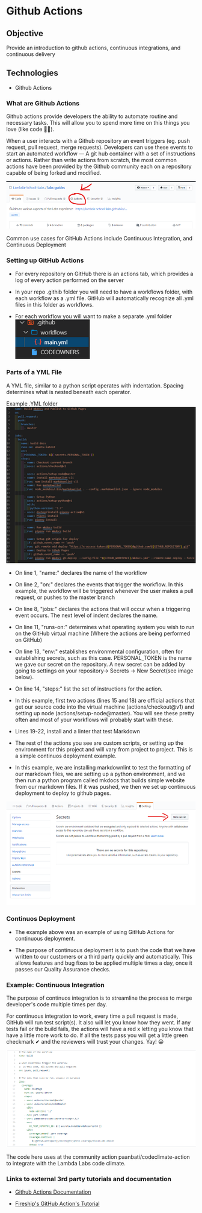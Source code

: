 # Github Actions

## Objective

Provide an introduction to github actions, continuous integrations,
and continuous delivery

## Technologies

- Github Actions

### What are Github Actions

Github actions provide developers the ability to automate routine and necessary tasks.
This will allow you to spend more time on this things you love (like code 👨‍💻).

When a user interacts with a Github repository an event triggers (eg. push request,
pull request, merge requests). Developers can use these events to start an
automated workflow — A git hub container with a set of instructions or actions.
Rather than write actions from scratch,
the most common actions have been provided by the Github community each on
a repository capable of being forked and modified.

![Finding GitHub Actions](../assets/images/github-actions/findingActions.png "Finding GitHub Actions")

Common use cases for GitHub Actions include Continuous Integration,
and Continuous Deployment

### Setting up GitHub Actions

- For every repository on GitHub there is an actions tab, which provides a log
 of every action performed on the server

- In your repo .githib folder you will need to have a workflows folder, with
 each workflow as a .yml file.  GitHub will automatically recognize all .yml
  files in this folder as workflows.

- For each workflow you will want to make a separate .yml folder
![Setting Up Workflow Folders](../assets/images/github-actions/workflowFolder.png
"Setting Up Workflow Folders")

### Parts of a YML File

A YML file, similar to a python script operates with indentation.
Spacing determines what is nested beneath each operator.

Example .YML folder
![Example YML Folder](../assets/images/github-actions/ymlexample.png
 "Example YML Folder")

- On line 1, "name:" declares the name of the workflow

- On line 2, "on:" declares the events that trigger the workflow. In this example,
 the workflow will be triggered whenever the user makes a pull request,
  or pushes to the master branch

- On line 8, "jobs:" declares the actions that will occur when a triggering
event occurs.
The next level of indent declares the name.

- On line 11, "runs-on:" determines what operating system you wish to run
on the GitHub virtual machine
(Where the actions are being performed on GitHub)

- On line 13, "env:" establishes environmental configuration, often for establishing
secrets, such as this case. PERSONAL_TOKEN is the name we gave our secret on
  the repository. A new secret can be added by going to settings on your
   repository-> Secrets -> New Secret(see image below).

- On line 14, "steps:" list the set of instructions for the action.

- In this example, first two actions
(lines 15 and 18) are official actions that get our
 source code into the
 virtual machine (actions/checkout@v1)
  and setting up node (actions/setup-node@master). You will see these pretty
   often and most of your workflows will probably start with these.
- Lines 19-22, install and a linter that test Markdown
- The rest of the actions you see are custom scripts, or setting up the
 environment for this project and will vary from project to project.
  This is a simple continuos deployment example.

- In this example, we are installing markdownlint to test the formatting of our
 markdown files, we are setting up a python environment, and we then run a
  python program called mkdocs that builds simple website from our markdown
   files. If it was pushed, we then we set up continuous deployment  to deploy
    to github pages.

![New Secret](../assets/images/github-actions/newSecret.png "New Secret")

### Continuos Deployment

- The example above was an example of using GitHub Actions for continuous deployment.

- The purpose of continuous deployment is to push the code that we have written
 to our customers or a third party quickly and automatically. This allows
  features and bug fixes to be applied multiple times a day, once it passes our
   Quality Assurance checks.

### Example: Continuous Integration

The purpose of continuos integration is to streamline the process to merge
 developer's code multiple times per day.

For continuous integration to work, every time a pull request is made, GitHub
 will run test script(s). It also will let you know how they went.
 If any tests fail or the build fails, the actions will
have a red x letting you know that have a little  more work to do.
  If all the tests pass you will get a little green checkmark ✔ and the
   reviewers will trust your changes. Yay! 😀

![New Secret](../assets/images/github-actions/contIntCodeCov.png "New Secret")

The code here uses at the community action paanbati/codeclimate-action to
 integrate with the Lambda Labs code climate.

### Links to external 3rd party tutorials and documentation

- [Github Actions Documentation](https://help.github.com/en/actions)

- [Fireship's GitHub Action's Tutorial](https://www.youtube.com/watch?v=eB0nUzAI7M8&t)
